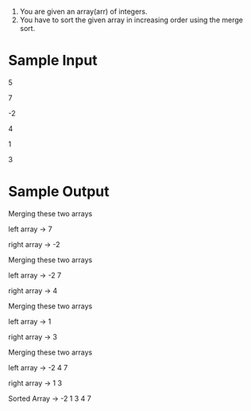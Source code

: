 
1. You are given an array(arr) of integers.
2. You have to sort the given array in increasing order using the merge sort.

# Sample Input

5

7 

-2 

4 

1 

3

# Sample Output

Merging these two arrays 

left array -> 7 

right array -> -2 

Merging these two arrays 

left array -> -2 7 

right array -> 4 

Merging these two arrays 

left array -> 1 

right array -> 3 

Merging these two arrays 

left array -> -2 4 7 

right array -> 1 3 

Sorted Array -> -2 1 3 4 7 